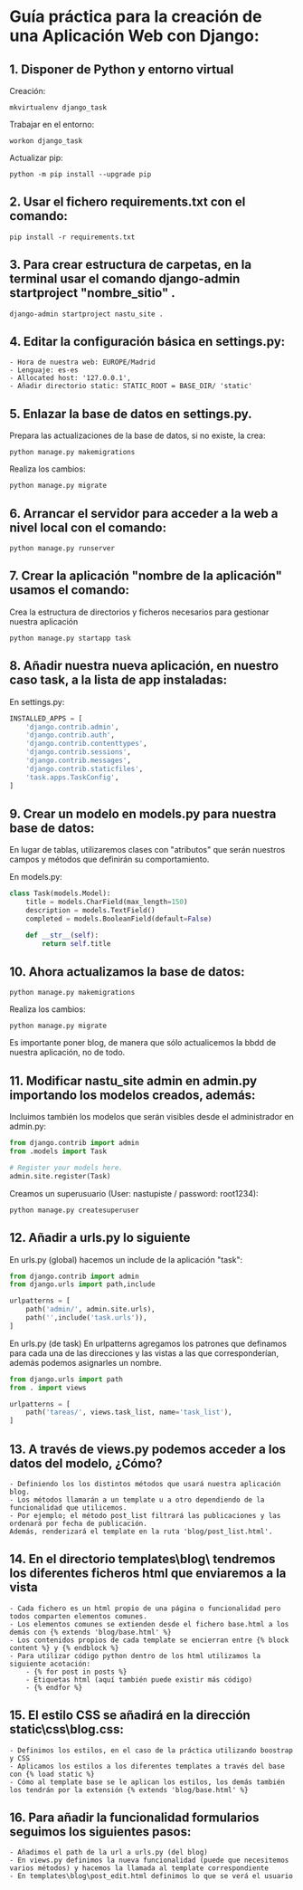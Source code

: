 # Guía práctica para la creación de una Aplicación Web con Django:

## 1. Disponer de Python y entorno virtual

Creación:

```SYS
mkvirtualenv django_task
```

Trabajar en el entorno:

```SYS
workon django_task
```

Actualizar pip:

```SYS
python -m pip install --upgrade pip
```

## 2. Usar el fichero requirements.txt con el comando:

```SYS
pip install -r requirements.txt
```

## 3. Para crear estructura de carpetas, en la terminal usar el comando django-admin startproject "nombre_sitio" .

```SYS
django-admin startproject nastu_site .
```

## 4. Editar la configuración básica en settings.py:

    - Hora de nuestra web: EUROPE/Madrid
    - Lenguaje: es-es
    - Allocated host: '127.0.0.1',
    - Añadir directorio static: STATIC_ROOT = BASE_DIR/ 'static'

## 5. Enlazar la base de datos en settings.py.

Prepara las actualizaciones de la base de datos, si no existe, la crea:

```SYS
python manage.py makemigrations
```

Realiza los cambios:

```SYS
python manage.py migrate
```

## 6. Arrancar el servidor para acceder a la web a nivel local con el comando:

```SYS
python manage.py runserver
```

## 7. Crear la aplicación "nombre de la aplicación" usamos el comando:

Crea la estructura de directorios y ficheros necesarios para gestionar nuestra aplicación

```SYS
python manage.py startapp task
```

## 8. Añadir nuestra nueva aplicación, en nuestro caso task, a la lista de app instaladas:

En settings.py:

```settings.py
INSTALLED_APPS = [
    'django.contrib.admin',
    'django.contrib.auth',
    'django.contrib.contenttypes',
    'django.contrib.sessions',
    'django.contrib.messages',
    'django.contrib.staticfiles',
    'task.apps.TaskConfig',
]
```

## 9. Crear un modelo en models.py para nuestra base de datos:

En lugar de tablas, utilizaremos clases con "atributos" que serán nuestros campos y métodos que definirán su comportamiento.

En models.py:

```python
class Task(models.Model):
    title = models.CharField(max_length=150)
    description = models.TextField()
    completed = models.BooleanField(default=False)

    def __str__(self):
        return self.title
```

## 10. Ahora actualizamos la base de datos:

```SYS
python manage.py makemigrations
```

Realiza los cambios:

```SYS
python manage.py migrate
```

Es importante poner blog, de manera que sólo actualicemos la bbdd de nuestra aplicación, no de todo.

## 11. Modificar nastu_site admin en admin.py importando los modelos creados, además:

Incluimos también los modelos que serán visibles desde el administrador en admin.py:

```python
from django.contrib import admin
from .models import Task

# Register your models here.
admin.site.register(Task)
```

Creamos un superusuario (User: nastupiste / password: root1234):

```SYS
python manage.py createsuperuser
```

## 12. Añadir a urls.py lo siguiente

En urls.py (global) hacemos un include de la aplicación "task":

```python
from django.contrib import admin
from django.urls import path,include

urlpatterns = [
    path('admin/', admin.site.urls),
    path('',include('task.urls')),
]
```

En urls.py (de task) En urlpatterns agregamos los patrones que definamos para cada una de las direcciones y las vistas a las que corresponderían, además podemos asignarles un nombre.

```python
from django.urls import path
from . import views

urlpatterns = [
    path('tareas/', views.task_list, name='task_list'),
]
```

## 13. A través de views.py podemos acceder a los datos del modelo, ¿Cómo?

    - Definiendo los los distintos métodos que usará nuestra aplicación blog.
    - Los métodos llamarán a un template u a otro dependiendo de la funcionalidad que utilicemos.
    - Por ejemplo; el método post_list filtrará las publicaciones y las ordenará por fecha de publicación.
    Además, renderizará el template en la ruta 'blog/post_list.html'.

## 14. En el directorio templates\blog\ tendremos los diferentes ficheros html que enviaremos a la vista

    - Cada fichero es un html propio de una página o funcionalidad pero todos comparten elementos comunes.
    - Los elementos comunes se extienden desde el fichero base.html a los demás con {% extends 'blog/base.html' %}
    - Los contenidos propios de cada template se encierran entre {% block content %} y {% endblock %}
    - Para utilizar código python dentro de los html utilizamos la siguiente acotación:
        - {% for post in posts %}
        - Etiquetas html (aquí también puede existir más código)
        - {% endfor %}

## 15. El estilo CSS se añadirá en la dirección static\css\blog.css:

    - Definimos los estilos, en el caso de la práctica utilizando boostrap y CSS
    - Aplicamos los estilos a los diferentes templates a través del base con {% load static %}
    - Cómo al template base se le aplican los estilos, los demás también los tendrán por la extensión {% extends 'blog/base.html' %}

## 16. Para añadir la funcionalidad formularios seguimos los siguientes pasos:

    - Añadimos el path de la url a urls.py (del blog)
    - En views.py definimos la nueva funcionalidad (puede que necesitemos varios métodos) y hacemos la llamada al template correspondiente
    - En templates\blog\post_edit.html definimos lo que se verá el usuario

